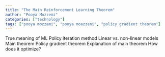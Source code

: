 ```yaml
---
title: "The Main Reinforcement Learning Theorem"
author: "Pooya Mozzemi"
categories: ["technology"]
tags: ["pooya mozzemi", "pooya moazzeni", "policy gradient theorem"]
---
```


True meaning of ML
Policy iteration method
Linear vs. non-linear models
Main theorem
Policy gradient theorem
Explanation of main theorem
How does it optimize?

